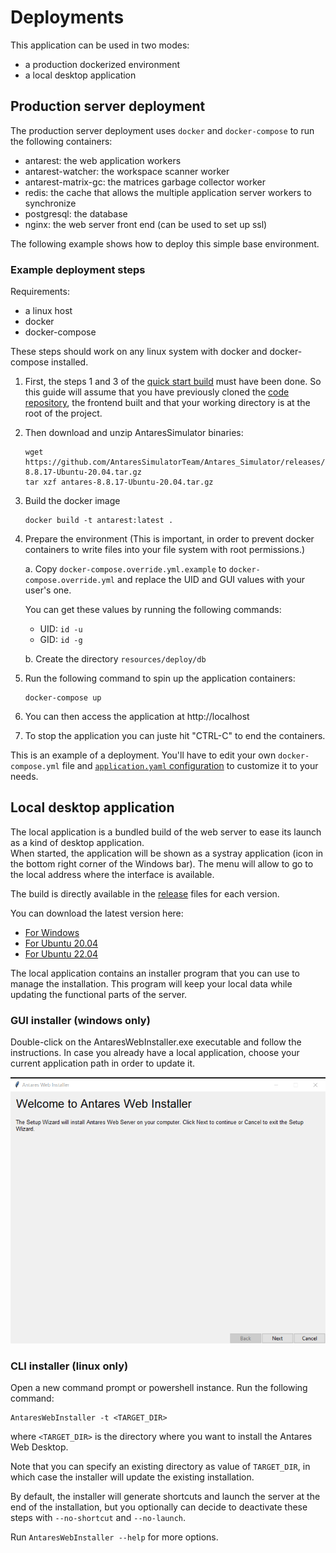 # Deployments

This application can be used in two modes:

- a production dockerized environment
- a local desktop application

## Production server deployment

The production server deployment uses `docker` and `docker-compose` to run the following containers:

- antarest: the web application workers
- antarest-watcher: the workspace scanner worker
- antarest-matrix-gc: the matrices garbage collector worker 
- redis: the cache that allows the multiple application server workers to synchronize
- postgresql: the database
- nginx: the web server front end (can be used to set up ssl)

The following example shows how to deploy this simple base environment.

### Example deployment steps

Requirements:

- a linux host
- docker
- docker-compose

These steps should work on any linux system with docker and docker-compose installed.

1. First, the steps 1 and 3 of the [quick start build](0-INSTALL.md#quick-start) must have been done. So this guide will assume that you have previously cloned the [code repository](https://github.com/AntaresSimulatorTeam/AntaREST),
   the frontend built and that your working directory is at the root of the project.

2. Then download and unzip AntaresSimulator binaries:

   ```shell
   wget https://github.com/AntaresSimulatorTeam/Antares_Simulator/releases/download/v8.8.17/antares-8.8.17-Ubuntu-20.04.tar.gz
   tar xzf antares-8.8.17-Ubuntu-20.04.tar.gz
   ```

3. Build the docker image

   ```shell
   docker build -t antarest:latest .
   ```

4. Prepare the environment (This is important, in order to prevent docker containers to write files into your file system with root permissions.)  

   a. Copy `docker-compose.override.yml.example` to `docker-compose.override.yml` and replace the UID and GUI values with your user's one.

      You can get these values by running the following commands:

      - UID: `id -u`
      - GID: `id -g`

   b. Create the directory `resources/deploy/db`

5. Run the following command to spin up the application containers:  

   ```shell
   docker-compose up
   ```

6. You can then access the application at http://localhost

7. To stop the application you can juste hit "CTRL-C" to end the containers.
   
This is an example of a deployment.
You'll have to edit your own `docker-compose.yml` file and [`application.yaml` configuration](./1-CONFIG.md) to customize it to your needs.

## Local desktop application

The local application is a bundled build of the web server to ease its launch as a kind of desktop application.  
When started, the application will be shown as a systray application (icon in the bottom right corner of the Windows bar). The menu will allow to go to the local address where the interface is available.

The build is directly available in the [release](https://github.com/AntaresSimulatorTeam/AntaREST/releases) files for each version.

You can download the latest version here:

- [For Windows](https://github.com/AntaresSimulatorTeam/AntaREST/releases/download/v2.18.0/AntaresWeb-windows-v2.18.0.zip)
- [For Ubuntu 20.04 ](https://github.com/AntaresSimulatorTeam/AntaREST/releases/download/v2.18.0/AntaresWeb-ubuntu_20.04-v2.18.0.zip)
- [For Ubuntu 22.04](https://github.com/AntaresSimulatorTeam/AntaREST/releases/download/v2.18.0/AntaresWeb-ubuntu_22.04-v2.18.0.zip)

The local application contains an installer program that you can use to manage the installation. 
This program will keep your local data while updating the functional parts of the server.

### GUI installer (windows only)

Double-click on the AntaresWebInstaller.exe executable and follow the instructions. 
In case you already have a local application, choose your current application path in order to update it.

![installer_screenshot.png](../../assets/media/img/installer_screenshot.png)

### CLI installer (linux only)

Open a new command prompt or powershell instance.
Run the following command:

```
AntaresWebInstaller -t <TARGET_DIR>
```

where `<TARGET_DIR>` is the directory where you want to install the Antares Web Desktop.

Note that you can specify an existing directory as value of `TARGET_DIR`, in which case the installer will update the
existing installation.

By default, the installer will generate shortcuts and launch the server at the end of the installation, but you
optionally can decide to deactivate these steps with `--no-shortcut` and `--no-launch`.

Run ```AntaresWebInstaller --help``` for more options.